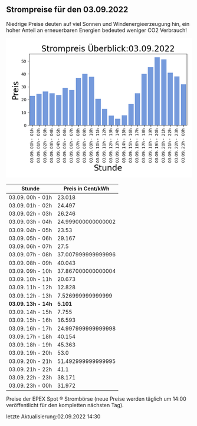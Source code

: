 
## Strompreise für den 03.09.2022

Niedrige Preise deuten auf viel Sonnen und Windenergieerzeugung hin, ein hoher Anteil an erneuerbaren Energien bedeuted weniger CO2 Verbrauch!

![Strompreis übersicht](imgs/strompreis_uebersicht.png)

| Stunde | Preis in Cent/kWh |
|---|---|
| 03.09. 00h -  01h | 23.018 | 
| 03.09. 01h -  02h | 24.497 | 
| 03.09. 02h -  03h | 26.246 | 
| 03.09. 03h -  04h | 24.999000000000002 | 
| 03.09. 04h -  05h | 23.53 | 
| 03.09. 05h -  06h | 29.167 | 
| 03.09. 06h -  07h | 27.5 | 
| 03.09. 07h -  08h | 37.007999999999996 | 
| 03.09. 08h -  09h | 40.043 | 
| 03.09. 09h -  10h | 37.867000000000004 | 
| 03.09. 10h -  11h | 20.673 | 
| 03.09. 11h -  12h | 12.828 | 
| 03.09. 12h -  13h | 7.526999999999999 | 
| **03.09. 13h -  14h** | **5.101** | 
| 03.09. 14h -  15h | 7.755 | 
| 03.09. 15h -  16h | 16.593 | 
| 03.09. 16h -  17h | 24.997999999999998 | 
| 03.09. 17h -  18h | 40.154 | 
| 03.09. 18h -  19h | 45.363 | 
| 03.09. 19h -  20h | 53.0 | 
| 03.09. 20h -  21h | 51.492999999999995 | 
| 03.09. 21h -  22h | 41.1 | 
| 03.09. 22h -  23h | 38.171 | 
| 03.09. 23h -  00h | 31.972 | 

Preise der EPEX Spot ® Strombörse (neue Preise werden täglich um 14:00 veröffentlicht für den kompletten nächsten Tag).

letzte Aktualisierung:02.09.2022 14:30